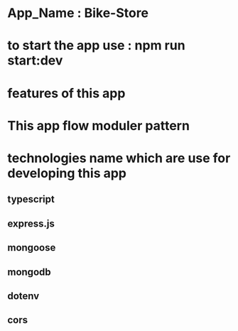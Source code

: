# App_Name : Bike-Store

# to start the app use : npm run start:dev

# features of this app

# This app flow moduler pattern

# technologies name which are use for developing this app

## typescript

## express.js

## mongoose

## mongodb

## dotenv

## cors
